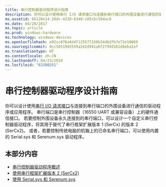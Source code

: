 ```yaml
---
title: 串行控制器驱动程序设计指南
description: 你可以设计使用串行 I/O 请求接口与连接到串行端口的外围设备进行通信的驱动程序或应用程序。
ms.assetid: 66120e14-20dc-4220-b340-c05cbc59dac8
ms.date: 04/20/2017
ms.topic: article
ms.prod: windows-hardware
ms.technology: windows-devices
ms.openlocfilehash: e92cc876a4d4f125577338b34d6dfb7e72e10069
ms.sourcegitcommit: 0cc5051945559a242d941a6f2799d161d8eba2a7
ms.translationtype: HT
ms.contentlocale: zh-CN
ms.lasthandoff: 04/23/2019
ms.locfileid: "63380251"
---
```

# <a name="serial-controller-driver-design-guide"></a>串行控制器驱动程序设计指南


你可以设计使用[串行 I/O 请求接口](serial-i-o-request-interface.md)与连接到串行端口的外围设备进行通信的驱动程序或应用程序。 串行端口是串行控制器（16550 UART 或兼容设备）上的硬件通信接口。 若要控制外围设备永久连接到的串行端口，可以设计一个自定义串行控制器驱动程序，将其用于替代了串行框架扩展版本 1 (SerCx) 的版本 2 (SerCx2)。 或者，若要控制传统电脑的机箱上的已命名串行端口，可以使用内置的 Serial.sys 和 Serenum.sys 驱动程序。




## <a name="in-this-section"></a>本部分内容


-   [串行控制器驱动程序概述](serial-drivers-overview.md)
-   [使用串行框架扩展版本 2 (SerCx2)](using-version-2-of-the-serial-framework-extension.md)
-   [使用 Serial.sys 和 Serenum.sys](using-serial-sys-and-serenum-sys.md)

 

 




